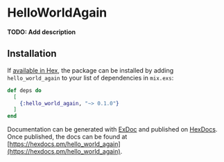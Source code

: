 # HelloWorldAgain

**TODO: Add description**

## Installation

If [available in Hex](https://hex.pm/docs/publish), the package can be installed
by adding `hello_world_again` to your list of dependencies in `mix.exs`:

```elixir
def deps do
  [
    {:hello_world_again, "~> 0.1.0"}
  ]
end
```

Documentation can be generated with [ExDoc](https://github.com/elixir-lang/ex_doc)
and published on [HexDocs](https://hexdocs.pm). Once published, the docs can
be found at [https://hexdocs.pm/hello_world_again](https://hexdocs.pm/hello_world_again).

